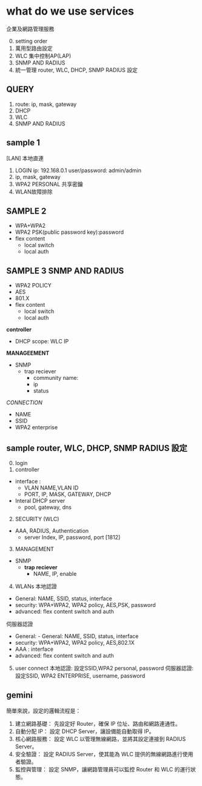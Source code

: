 # what do we use services
企業及網路管理服務

0. setting order
1. 萬用型路由設定
2. WLC 集中控制AP(LAP)
3. SNMP AND RADIUS 
4. 統一管理 router, WLC, DHCP, SNMP RADIUS 設定

## QUERY
1. route: ip, mask, gateway
2. DHCP
3. WLC
4. SNMP AND RADIUS

## sample 1
[LAN] 本地直連
1. LOGIN
ip: 192.168.0.1
user/password: admin/admin
2. ip, mask, gateway
3. WPA2 PERSONAL 共享密鑰
4. WLAN故障排除



## SAMPLE 2
- WPA+WPA2
- WPA2 PSK(public password key):password
- flex content
    - local switch
    - local auth



## SAMPLE 3 SNMP AND RADIUS
- WPA2 POLICY
- AES
- 801.X
- flex content
    - local switch
    - local auth

**controller**
- DHCP scope: WLC IP

**MANAGEEMENT**
- SNMP 
    - trap reciever
        - community name: 
        - ip
        - status

*CONNECTION*
- NAME
- SSID
- WPA2 enterprise
 

## sample router, WLC, DHCP, SNMP RADIUS 設定
0. login
1. controller
- interface :  
    - VLAN NAME,VLAN ID 
    - PORT, IP, MASK, GATEWAY, DHCP 
- Interal DHCP server
    - pool, gateway, dns
2. SECURITY (WLC)
- AAA, RADIUS, Authentication
    - server Index, IP, password, port [1812]
3. MANAGEMENT
- SNMP
    - **trap reciever** 
        - NAME, IP, enable
4. WLANs
本地認證
- General: NAME, SSID, status, interface
- security: WPA+WPA2, WPA2 policy, AES,PSK, password
- advanced: flex content switch and auth

伺服器認證
- General: - General: NAME, SSID, status, interface
- security: WPA+WPA2, WPA2 policy, AES,802.1X
- AAA : interface
- advanced: flex content switch and auth

5. user connect
本地認證: 設定SSID,WPA2 personal, password
伺服器認證: 設定SSID, WPA2 ENTERPRISE, username, password


## gemini
簡單來說，設定的邏輯流程是：

1. 建立網路基礎： 先設定好 Router，確保 IP 位址、路由和網路連通性。
2. 自動分配 IP： 設定 DHCP Server，讓設備能自動取得 IP。
3. 核心網路服務： 設定 WLC 以管理無線網路，並將其設定連接到 RADIUS Server。
4. 安全驗證： 設定 RADIUS Server，使其能為 WLC 提供的無線網路進行使用者驗證。
5. 監控與管理： 設定 SNMP，讓網路管理員可以監控 Router 和 WLC 的運行狀態。